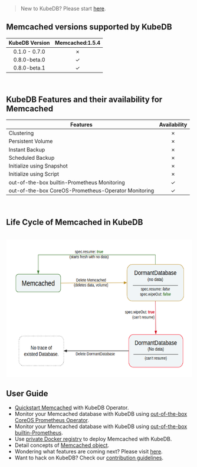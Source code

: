 > New to KubeDB? Please start [here](/docs/guides/README.md).

## Memcached versions supported by KubeDB

| KubeDB Version | Memcached:1.5.4 |
|:--:|:--:|
| 0.1.0 - 0.7.0 | &#10007; |
| 0.8.0-beta.0 | &#10003; |
| 0.8.0-beta.1 | &#10003; |

<br/>

## KubeDB Features and their availability for Memcached

|Features |Availability|
|--|:--:|
|Clustering | &#10007; |
|Persistent Volume | &#10007; |
|Instant Backup | &#10007; |
|Scheduled Backup  | &#10007; |
|Initialize using Snapshot | &#10007; |
|Initialize using Script | &#10007; |
|out-of-the-box builtin-Prometheus Monitoring | &#10003; |
|out-of-the-box CoreOS-Prometheus-Operator Monitoring | &#10003; |

<br/>

## Life Cycle of Memcached in KubeDB

<p align="center">
  <img alt="lifecycle"  src="/docs/images/memcached/memcached-lifecycle.png" width="600" height="373">
</p>

## User Guide

- [Quickstart Memcached](/docs/guides/memcached/quickstart/quickstart.md) with KubeDB Operator.
- Monitor your Memcached database with KubeDB using [out-of-the-box CoreOS Prometheus Operator](/docs/guides/memcached/monitoring/using-coreos-prometheus-operator.md).
- Monitor your Memcached database with KubeDB using [out-of-the-box builtin-Prometheus](/docs/guides/memcached/monitoring/using-builtin-prometheus.md).
- Use [private Docker registry](/docs/guides/memcached/private-registry/using-private-registry.md) to deploy Memcached with KubeDB.
- Detail concepts of [Memcached object](/docs/concepts/databases/memcached.md).
- Wondering what features are coming next? Please visit [here](/docs/roadmap.md).
- Want to hack on KubeDB? Check our [contribution guidelines](/docs/CONTRIBUTING.md).
